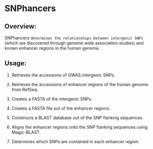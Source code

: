 # SNPhancers

## Overview: 

SNPhancers `determines the relationships between intergenic SNPs` (which are discovered through genome wide association studies) and known enhancer regions in the human genome.

## Usage:

1. Retrieves the accessions of GWAS intergenic SNPs.

2. Retrieves the accessions of enhancer regions of the human genome from RefSeq.

3. Creates a FASTA of the intergenic SNPs.

4. Creates a FASTA file out of the enhancer regions.

5. Constructs a BLAST database out of the SNP flanking sequences.

6. Aligns the enhancer regions onto the SNP flanking sequences using Magic-BLAST.

7. Determines which SNPs are contained in each enhancer region. 
